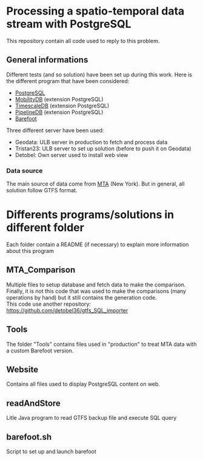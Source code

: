 # Processing a spatio-temporal data stream with PostgreSQL
This repository contain all code used to reply to this problem.

## General informations
Different tests (and so solution) have been set up during this work. 
Here is the different program that have been considered:
- [PostgreSQL](https://www.postgresql.org/)
- [MobilityDB](https://github.com/ULB-CoDE-WIT/MobilityDB) (extension PostgreSQL)
- [TimescaleDB](https://timescale.com) (extension PostgreSQL)
- [PipelineDB](https://pipelinedb.com) (extension PostgreSQL)
- [Barefoot](https://github.com/bmwcarit/barefoot)

Three different server have been used:
- Geodata: ULB server in production to fetch and process data
- Tristan23: ULB server to set up solution (before to push it on Geodata)
- Detobel: Own server used to install web view


### Data source
The main source of data come from [MTA](http://web.mta.info/developers/) (New York). But in general, all solution follow GTFS format.


# Differents programs/solutions in different folder
Each folder contain a README (if necessary) to explain more information about this program

## MTA_Comparison
Multiple files to setup database and fetch data to make the comparison. Finally, it is not this 
code that was used to make the comparisons (many operations by hand) but it still contains the 
generation code.    
This code use another repository: https://github.com/detobel36/gtfs_SQL_importer

## Tools
The folder "Tools" contains files used in "production" to treat MTA data with a custom Barefoot version.

## Website
Contains all files used to display PostgreSQL content on web.

## readAndStore
Litle Java program to read GTFS backup file and execute SQL query

## barefoot.sh
Script to set up and launch barefoot

